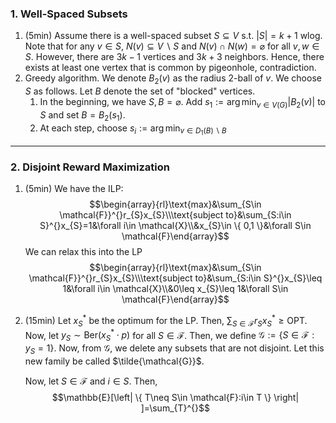 ### 1. Well-Spaced Subsets
1. (5min) Assume there is a well-spaced subset $S\subseteq V$ s.t. $\left| S \right|=k+1$ wlog. Note that for any $v\in S$, $N(v)\subseteq V \backslash S$ and $N(v)\cap N(w)=\varnothing$ for all $v,w\in S$. However, there are $3k-1$ vertices and $3k+3$ neighbors. Hence, there exists at least one vertex that is common by pigeonhole, contradiction.
2. Greedy algorithm. We denote $B_{2}(v)$ as the radius $2$-ball of $v$. We choose $S$ as follows. Let $B$ denote the set of "blocked" vertices. 
	1. In the beginning, we have $S,B=\varnothing$. Add $s_{1}:=\arg\min_{v\in V(G)}\left| B_{2}(v) \right|$ to $S$ and set $B=B_{2}(s_{1})$. 
	2. At each step, choose $s_{i}:=\arg\min_{v\in D_{1}(B)\backslash B}$
---
### 2. Disjoint Reward Maximization
1. (5min) We have the ILP: $$\begin{array}{rl}\text{max}&\sum_{S\in \mathcal{F}}^{}r_{S}x_{S}\\\text{subject to}&\sum_{S:i\in S}^{}x_{S}=1&\forall i\in \mathcal{X}\\&x_{S}\in \{ 0,1 \}&\forall S\in \mathcal{F}\end{array}$$We can relax this into the LP $$\begin{array}{rl}\text{max}&\sum_{S\in \mathcal{F}}^{}r_{S}x_{S}\\\text{subject to}&\sum_{S:i\in S}^{}x_{S}\leq 1&\forall i\in \mathcal{X}\\&0\leq x_{S}\leq 1&\forall S\in \mathcal{F}\end{array}$$
2. (15min) Let $x^{*}_{S}$ be the optimum for the LP. Then, $\sum_{S\in \mathcal{F}}r_{S}x^{*}_{S}\geq \text{OPT}$. Now, let $y_{S}\sim \text{Ber}(x^{*}_{S}\cdot p)$ for all $S\in \mathcal{F}$. Then, we define $\mathcal{G}:=\{ S\in \mathcal{F}:y_{S}=1 \}$. Now, from $\mathcal{G}$, we delete any subsets that are not disjoint. Let this new family be called $\tilde{\mathcal{G}}$.
   
   Now, let $S\in \mathcal{F}$ and $i\in S$. Then, $$\mathbb{E}[\left| \{ T\neq S\in \mathcal{F}:i\in T \} \right| ]=\sum_{T}^{}$$